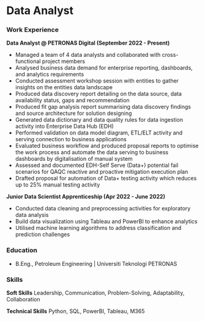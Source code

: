# Data Analyst

### Work Experience
**Data Analyst @ PETRONAS Digital (September 2022 - Present)** 
- Managed a team of 4 data analysts and collaborated with cross-functional project members
- Analysed business data demand for enterprise reporting, dashboards, and analytics requirements
- Conducted assessment workshop session with entities to gather insights on the entities data landscape
- Produced data discovery report detailing on the data source, data availability status, gaps and recommendation
- Produced fit gap analysis report summarising data discovery findings and source architecture for solution designing
- Generated data dictionary and data quality rules for data ingestion activity into Enterprise Data Hub (EDH)
- Performed validation on data model diagram, ETL/ELT activity and serving connection to business applications
- Evaluated business workflow and produced proposal reports to optimise the work process and automate the data serving to business dashboards by digitalisation of manual system
- Assessed and documented EDH-Self Serve (Data+) potential fail scenarios for QAQC reactive and proactive mitigation execution plan
- Drafted proposal for automation of Data+ testing activity which reduces up to 25% manual testing activity

**Junior Data Scientist Apprenticeship (Apr 2022 - June 2022)**
- Conducted data cleaning and preprocessing activities for exploratory data analysis
- Build data visualization using Tableau and PowerBI to enhance analytics
- Utilised machine learning algorithms to address classification and prediction challenges

### Education
- B.Eng., Petroleum Engineering | Universiti Teknologi PETRONAS

### Skills
**Soft Skills**
Leadership, Communication, Problem-Solving, Adaptability, Collaboration

**Technical Skills**
Python, SQL, PowerBI, Tableau, M365
